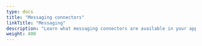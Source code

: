 ```yaml
---
type: docs
title: "Messaging connectors"
linkTitle: "Messaging"
description: "Learn what messaging connectors are available in your application"
weight: 400
---
```

